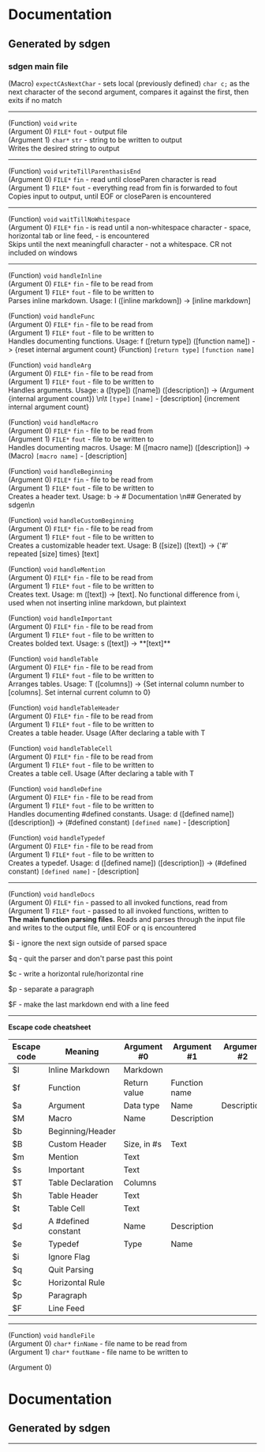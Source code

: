 # Documentation  
## Generated by sdgen  
### sdgen main file
(Macro) `expectCAsNextChar` - sets local (previously defined) `char c;` as the next character of the second argument, compares it against the first, then exits if no match  

---

(Function) `void` `write`  
(Argument 0)
		`FILE*` `fout` - output file  
(Argument 1)
		`char*` `str` - string to be written to output  
Writes the desired string to output

---

(Function) `void` `writeTillParenthasisEnd`  
(Argument 0)
		`FILE*` `fin` - read until closeParen character is read  
(Argument 1)
		`FILE*` `fout` - everything read from fin is forwarded to fout  
Copies input to output, until EOF or closeParen is encountered

---

(Function) `void` `waitTillNoWhitespace`  
(Argument 0)
		`FILE*` `fin` - is read until a non-whitespace character - space, horizontal tab or line feed, - is encountered  
Skips until the next meaningfull character - not a whitespace. CR not included on windows

---

(Function) `void` `handleInline`  
(Argument 0)
		`FILE*` `fin` - file to be read from  
(Argument 1)
		`FILE*` `fout` - file to be written to  
Parses inline markdown. Usage: I (\[inline markdown\]) -> \[inline markdown\]

(Function) `void` `handleFunc`  
(Argument 0)
		`FILE*` `fin` - file to be read from  
(Argument 1)
		`FILE*` `fout` - file to be written to  
Handles documenting functions. Usage: f (\[return type\]) (\[function name\]) -> \{reset internal argument count\} (Function) `[return type]` `[function name]`

(Function) `void` `handleArg`  
(Argument 0)
		`FILE*` `fin` - file to be read from  
(Argument 1)
		`FILE*` `fout` - file to be written to  
Handles arguments. Usage: a (\[type\]) (\[name\]) (\[description\]) -> (Argument \{internal argument count\}) \n\t `[type]` `[name]` - \[description\] \{increment internal argument count\}

(Function) `void` `handleMacro`  
(Argument 0)
		`FILE*` `fin` - file to be read from  
(Argument 1)
		`FILE*` `fout` - file to be written to  
Handles documenting macros. Usage: M (\[macro name\]) (\[description\]) -> (Macro) `[macro name]` - \[description\]

(Function) `void` `handleBeginning`  
(Argument 0)
		`FILE*` `fin` - file to be read from  
(Argument 1)
		`FILE*` `fout` - file to be written to  
Creates a header text. Usage: b -> # Documentation  \n## Generated by sdgen\n

(Function) `void` `handleCustomBeginning`  
(Argument 0)
		`FILE*` `fin` - file to be read from  
(Argument 1)
		`FILE*` `fout` - file to be written to  
Creates a customizable header text. Usage: B (\[size\]) (\[text\]) -> \{'#' repeated \[size\] times\} \[text\]

(Function) `void` `handleMention`  
(Argument 0)
		`FILE*` `fin` - file to be read from  
(Argument 1)
		`FILE*` `fout` - file to be written to  
Creates text. Usage: m (\[text\]) -> \[text\]. No functional difference from i, used when not inserting inline markdown, but plaintext

(Function) `void` `handleImportant`  
(Argument 0)
		`FILE*` `fin` - file to be read from  
(Argument 1)
		`FILE*` `fout` - file to be written to  
Creates bolded text. Usage: s (\[text\]) -> \*\*\[text\]\*\*

(Function) `void` `handleTable`  
(Argument 0)
		`FILE*` `fin` - file to be read from  
(Argument 1)
		`FILE*` `fout` - file to be written to  
Arranges tables. Usage: T (\[columns\]) -> \{Set internal column number to \[columns\]. Set internal current column to 0\}

(Function) `void` `handleTableHeader`  
(Argument 0)
		`FILE*` `fin` - file to be read from  
(Argument 1)
		`FILE*` `fout` - file to be written to  
Creates a table header. Usage (After declaring a table with T

(Function) `void` `handleTableCell`  
(Argument 0)
		`FILE*` `fin` - file to be read from  
(Argument 1)
		`FILE*` `fout` - file to be written to  
Creates a table cell. Usage (After declaring a table with T

(Function) `void` `handleDefine`  
(Argument 0)
		`FILE*` `fin` - file to be read from  
(Argument 1)
		`FILE*` `fout` - file to be written to  
Handles documenting #defined constants. Usage: d (\[defined name\]) (\[description\]) -> (#defined constant) `[defined name]` - \[description\]

(Function) `void` `handleTypedef`  
(Argument 0)
		`FILE*` `fin` - file to be read from  
(Argument 1)
		`FILE*` `fout` - file to be written to  
Creates a typedef. Usage: d (\[defined name\]) (\[description\]) -> (#defined constant) `[defined name]` - \[description\]

---

(Function) `void` `handleDocs`  
(Argument 0)
		`FILE*` `fin` - passed to all invoked functions, read from  
(Argument 1)
		`FILE*` `fout` - passed to all invoked functions, written to  
**The main function parsing files.**
Reads and parses through the input file and writes to the output file, until EOF or q is encountered

$i - ignore the next  sign outside of parsed space

$q - quit the parser and don't parse past this point

$c - write a horizontal rule/horizontal rine

$p - separate a paragraph

$F - make the last markdown end with a line feed


---

**Escape code cheatsheet**

| Escape code | Meaning | Argument #0 | Argument #1 | Argument #2 | 
| --- | --- | --- | --- | --- | 
| $I | Inline Markdown | Markdown |  |  | 
| $f | Function | Return value | Function name |  | 
| $a | Argument | Data type | Name | Description | 
| $M | Macro | Name | Description |  | 
| $b | Beginning/Header |  |  |  | 
| $B | Custom Header | Size, in #s | Text |  | 
| $m | Mention | Text |  |  | 
| $s | Important | Text |  |  | 
| $T | Table Declaration | Columns |  |  | 
| $h | Table Header | Text |  |  | 
| $t | Table Cell | Text |  |  | 
| $d | A #defined constant | Name | Description |  | 
| $e | Typedef | Type | Name |  | 
| $i | Ignore Flag |  |  |  | 
| $q | Quit Parsing |  |  |  | 
| $c | Horizontal Rule |  |  |  | 
| $p | Paragraph |  |  |  | 
| $F | Line Feed |  |  |  | 


---

(Function) `void` `handleFile`  
(Argument 0)
		`char*` `finName` - file name to be read from  
(Argument 1)
		`char*` `foutName` - file name to be written to  

(Argument 0)
# Documentation  
## Generated by sdgen  

---

  
